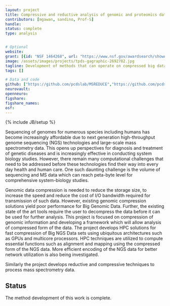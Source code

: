 ```yaml
---
layout: project
title: Compressive and reductive analysis of genomic and proteomics data
contributors: [mgawan, sandino, Prof-S]
handle:
status: complete
type: analysis


# Optional
website:
grant: [{id: "NSF 1464268", url: "https://www.nsf.gov/awardsearch/showAward?AWD_ID=1464268&HistoricalAwards=false"}]
image: /assets/images/projects/tpds-gagraphic-2692782.jpg
tagline: Development of methods that can operate on compressed big data
tags: []

# Data and code
github: ["https://github.com/pcdslab/MSREDUCE","https://github.com/pcdslab/PHYNGSC"]
neurovault:
openneuro:
figshare:
figshare_names:
osf:
---
```

{% include JB/setup %}

Sequencing of genomes for numerous species including humans has become increasingly affordable due to next generation high-throughput genome sequencing (NGS) technologies and large-scale mass spectrometry data. This opens up perspectives for diagnosis and treatment of genetic diseases and is increasingly effective in conducting system biology studies. However, there remain many computational challenges that need to be addressed before these technologies find their way into every day health and human care. One such daunting challenge is the volume of sequencing and MS data which can reach peta-byte level for comprehensive system-biology studies.

Genomic data compression is needed to reduce the storage size, to increase the speed and reduce the cost of I/O bandwidth required for transmission of such data. However, existing genomic compression solutions yield poor performance for Big Genomic Data. Further, the existing state of the art tools require the user to decompress the data before it can be used for further analysis. This project is focused on compression of genomic information and developing a framework which will allow analysis of compressed form of the data. The project develops HPC solutions for fast compression of Big NGS Data sets using ubiquitous architectures such as GPUs and multicore processors. HPC techniques are utilized to compute essential functions such as alignment and mapping using the compressed form of the NGS data. More efficient encoding of the NGS data for better network utilization is also being investigated.

Similarly the project develops reductive and compressive techniques to process mass spectrometry data. 


## Status

The method development of this work is complete. 